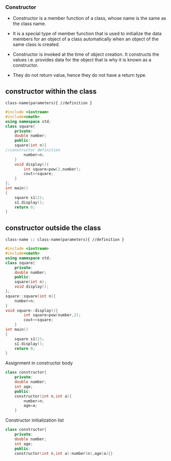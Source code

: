 ### Constructor

- Constructor is a member function of a class, whose name is the same as the class name.

- It is a special type of member function that is used to initialize the data members for an object of a class automatically when an object of the same class is created.

- Constructor is invoked at the time of object creation. It constructs the values i.e. provides data for the object that is why it is known as a constructor.

- They do not return value, hence they do not have a return type.


## constructor within the class
``class-name(parameters){
//definition
}
``
```cpp
#include <iostream>
#include<cmath>
using namespace std;
class square{
    private:
    double number;
    public:
    square(int n){
//constructor definition
        number=n;
    }
    void display(){
        int square=pow(2,number);
        cout<<square;
    }
};
int main()
{
    square s1(2);
    s1.display();
    return 0;
}
```
## constructor outside the class
``class-name :: class-name(parameters){
//definition
}
``
```cpp
#include <iostream>
#include<cmath>
using namespace std;
class square{
    private:
    double number;
    public:
    square(int n);
    void display();
};
square::square(int n){
    number=n;
}
void square::display(){
        int square=pow(number,2);
        cout<<square;
    }
int main()
{
    square s1(2);
    s1.display();
    return 0;
}
```
Assignment in constructor body
```cpp
class constructor{
    private:
    double number;
    int age;
    public:
    constructor(int n,int a){
        number=n;
        age=a;
    }
```
Constructor initialization list
```cpp
class constructor{
    private:
    double number;
    int age;
    public:
    constructor(int n,int a):number(n),age(a){}
```
